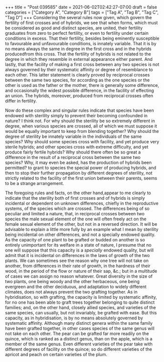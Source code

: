 +++
title = "Post 039585"
date = 2021-06-02T02:42:27-07:00
draft = false
categories = ["Category A", "Category B"]
tags = ["Tag A", "Tag B", "Tag C", "Tag D"]
+++
Considering the several rules now given, which govern the fertility of first crosses and of hybrids, we see that when forms, which must be considered as good and distinct species, are united, their fertility graduates from zero to perfect fertility, or even to fertility under certain conditions in excess. That their fertility, besides being eminently susceptible to favourable and unfavourable conditions, is innately variable. That it is by no means always the same in degree in the first cross and in the hybrids producedfrom this cross. That the fertility of hybrids is not related to the degree in which they resemble in external appearance either parent. And lastly, that the facility of making a first cross between any two species is not always governed by their systematic affinity or degree of resemblance to each other. This latter statement is clearly proved by reciprocal crosses between the same two species, for according as the one species or the other is used as the father or the mother, there is generally some difference, and occasionally the widest possible difference, in the facility of effecting an union. The hybrids, moreover, produced from reciprocal crosses often differ in fertility.

Now do these complex and singular rules indicate that species have been endowed with sterility simply to prevent their becoming confounded in nature? I think not. For why should the sterility be so extremely different in degree, when various species are crossed, all of which we must suppose it would be equally important to keep from blending together? Why should the degree of sterility be innately variable in the individuals of the same species? Why should some species cross with facility, and yet produce very sterile hybrids; and other species cross with extreme difficulty, and yet produce fairly fertile hybrids? Why should there often be so great a difference in the result of a reciprocal cross between the same two species? Why, it may even be asked, has the production of hybrids been permitted? to grant to species the special power of producing hybrids, and then to stop their further propagation by different degrees of sterility, not strictly related to the facility of the first union between their parents, seems to be a strange arrangement.

The foregoing rules and facts, on the other hand,appear to me clearly to indicate that the sterility both of first crosses and of hybrids is simply incidental or dependent on unknown differences, chiefly in the reproductive systems, of the species which are crossed. The differences being of so peculiar and limited a nature, that, in reciprocal crosses between two species the male sexual element of the one will often freely act on the female sexual element of the other, but not in a reversed direction. It will be advisable to explain a little more fully by an example what I mean by sterility being incidental on other differences, and not a specially endowed quality. As the capacity of one plant to be grafted or budded on another is so entirely unimportant for its welfare in a state of nature, I presume that no one will suppose that this capacity is a _specially_ endowed quality, but will admit that it is incidental on differences in the laws of growth of the two plants. We can sometimes see the reason why one tree will not take on another, from differences in their rate of growth, in the hardness of their wood, in the period of the flow or nature of their sap, &c.; but in a multitude of cases we can assign no reason whatever. Great diversity in the size of two plants, one being woody and the other herbaceous, one being evergreen and the other deciduous, and adaptation to widely different climates, does not always prevent the two grafting together. As in hybridisation, so with grafting, the capacity is limited by systematic affinity, for no one has been able to graft trees together belonging to quite distinct families; and, on the other hand, closely allied species, and varieties of the same species, can usually, but not invariably, be grafted with ease. But this capacity, as in hybridisation, is by no means absolutely governed by systematic affinity. Although many distinct genera within the same family have been grafted together, in other cases species of the same genus will not take on each other. The pear can be grafted far more readily on the quince, which is ranked as a distinct genus, than on the apple, which is a member of the same genus. Even different varieties of the pear take with different degrees of facility on the quince; so do different varieties of the apricot and peach on certain varieties of the plum.
